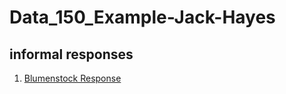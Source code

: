 # Data_150_Example-Jack-Hayes

## informal responses

1. [Blumenstock Response](https://jeghayes.github.io/Data_150_Example/response1.html)
